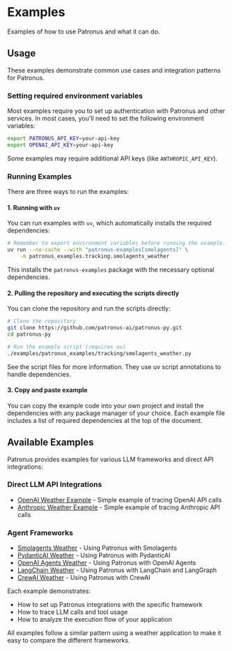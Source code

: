 # Examples

Examples of how to use Patronus and what it can do.

## Usage

These examples demonstrate common use cases and integration patterns for Patronus.

### Setting required environment variables

Most examples require you to set up authentication with Patronus and other services. In most cases, you'll need to set the following environment variables:

```bash
export PATRONUS_API_KEY=your-api-key
export OPENAI_API_KEY=your-api-key
```

Some examples may require additional API keys (like `ANTHROPIC_API_KEY`).

### Running Examples

There are three ways to run the examples:

#### 1. Running with `uv`

You can run examples with `uv`, which automatically installs the required dependencies:

```bash
# Remember to export environment variables before running the example.
uv run --no-cache --with "patronus-examples[smolagents]" \
    -m patronus_examples.tracking.smolagents_weather
```

This installs the `patronus-examples` package with the necessary optional dependencies.

#### 2. Pulling the repository and executing the scripts directly

You can clone the repository and run the scripts directly:

```bash
# Clone the repository
git clone https://github.com/patronus-ai/patronus-py.git
cd patronus-py

# Run the example script (requires uv)
./examples/patronus_examples/tracking/smolagents_weather.py
```

See the script files for more information. They use uv script annotations to handle dependencies.

#### 3. Copy and paste example

You can copy the example code into your own project and install the dependencies with any package manager of your choice. Each example file includes a list of required dependencies at the top of the document.

## Available Examples

Patronus provides examples for various LLM frameworks and direct API integrations:

### Direct LLM API Integrations

- [OpenAI Weather Example](openai-weather.md) - Simple example of tracing OpenAI API calls
- [Anthropic Weather Example](anthropic-weather.md) - Simple example of tracing Anthropic API calls

### Agent Frameworks

- [Smolagents Weather](smolagents-weather.md) - Using Patronus with Smolagents
- [PydanticAI Weather](pydanticai-weather.md) - Using Patronus with PydanticAI
- [OpenAI Agents Weather](openai-agents-weather.md) - Using Patronus with OpenAI Agents
- [LangChain Weather](langchain-weather.md) - Using Patronus with LangChain and LangGraph
- [CrewAI Weather](crewai-weather.md) - Using Patronus with CrewAI

Each example demonstrates:
- How to set up Patronus integrations with the specific framework
- How to trace LLM calls and tool usage
- How to analyze the execution flow of your application

All examples follow a similar pattern using a weather application to make it easy to compare the different frameworks.
